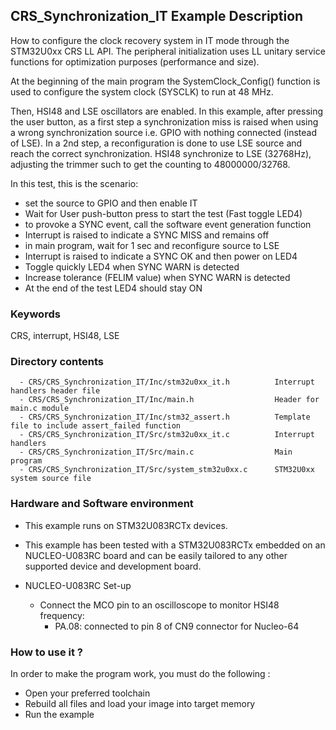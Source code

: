 ## <b>CRS_Synchronization_IT Example Description</b>

How to configure the clock recovery system in IT mode through the
STM32U0xx CRS LL API. The peripheral initialization uses LL unitary
service functions for optimization purposes (performance and size).

At the beginning of the main program the SystemClock_Config() function is used to 
configure the system clock (SYSCLK) to run at 48 MHz.

Then, HSI48 and LSE oscillators are enabled. 
In this example, after pressing the user button, as a first step a synchronization miss is raised 
when using a wrong synchronization source i.e. GPIO with nothing connected (instead of LSE). 
In a 2nd step, a reconfiguration is done to use LSE source and reach the correct synchronization.
HSI48 synchronize to LSE (32768Hz), adjusting the trimmer such to get the counting to 48000000/32768.

In this test, this is the scenario:

 - set the source to GPIO and then enable IT
 - Wait for User push-button press to start the test (Fast toggle LED4)
 - to provoke a SYNC event, call the software event generation function
 - Interrupt is raised to indicate a SYNC MISS and  remains off
 - in main program, wait for 1 sec and reconfigure source to LSE
 - Interrupt is raised to indicate a SYNC OK and then power on LED4
 - Toggle quickly LED4 when SYNC WARN is detected
 - Increase tolerance (FELIM value) when SYNC WARN is detected
 - At the end of the test LED4 should stay ON


### <b>Keywords</b>

CRS, interrupt, HSI48, LSE

### <b>Directory contents</b>

      - CRS/CRS_Synchronization_IT/Inc/stm32u0xx_it.h          Interrupt handlers header file
      - CRS/CRS_Synchronization_IT/Inc/main.h                  Header for main.c module
      - CRS/CRS_Synchronization_IT/Inc/stm32_assert.h          Template file to include assert_failed function
      - CRS/CRS_Synchronization_IT/Src/stm32u0xx_it.c          Interrupt handlers
      - CRS/CRS_Synchronization_IT/Src/main.c                  Main program
      - CRS/CRS_Synchronization_IT/Src/system_stm32u0xx.c      STM32U0xx system source file


### <b>Hardware and Software environment</b>

  - This example runs on STM32U083RCTx devices.

  - This example has been tested with a STM32U083RCTx embedded on an
    NUCLEO-U083RC board and can be easily tailored to any other supported
    device and development board.

  - NUCLEO-U083RC Set-up
    - Connect the MCO pin to an oscilloscope to monitor HSI48 frequency:
      - PA.08: connected to pin 8 of CN9 connector for Nucleo-64

### <b>How to use it ?</b>

In order to make the program work, you must do the following :

 - Open your preferred toolchain 
 - Rebuild all files and load your image into target memory
 - Run the example
